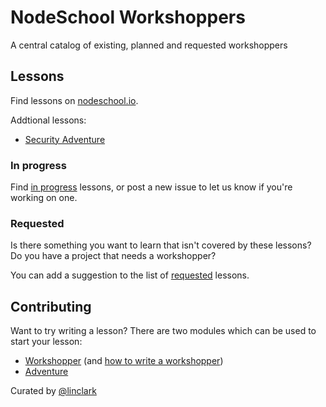 NodeSchool Workshoppers
=======================

A central catalog of existing, planned and requested workshoppers

## Lessons

Find lessons on [nodeschool.io](http://nodeschool.io).

Addtional lessons:

- [Security Adventure](https://github.com/toolness/security-adventure)

### In progress

Find [in progress](https://github.com/nodeschool/workshoppers/issues?labels=status%3Ain+progress) lessons, or post a new issue to let us know if you're working on one.

### Requested

Is there something you want to learn that isn't covered by these lessons? Do you have a project that needs a workshopper? 

You can add a suggestion to the list of [requested](https://github.com/nodeschool/workshoppers/issues?labels=status%3Arequested) lessons.

## Contributing

Want to try writing a lesson? There are two modules which can be used to start your lesson:

- [Workshopper](https://github.com/rvagg/workshopper) (and [how to write a workshopper](http://lin-clark.com/blog/2014/07/01/authoring-nodejs-workshopper-lessons))
- [Adventure](https://github.com/substack/adventure)

Curated by [@linclark](https://github.com/linclark)
